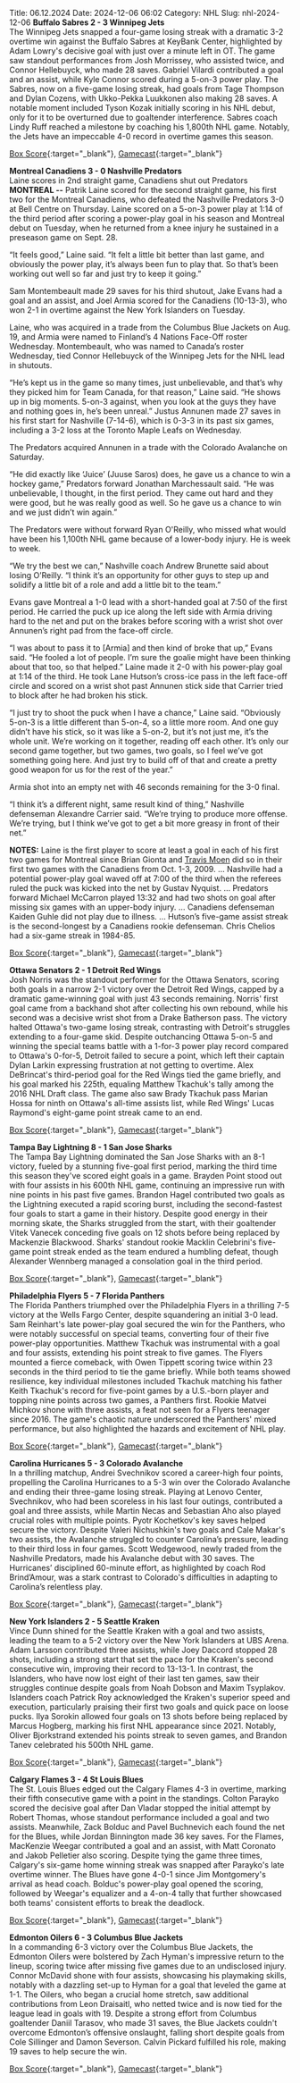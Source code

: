 Title: 06.12.2024
Date: 2024-12-06 06:02
Category: NHL 
Slug: nhl-2024-12-06 
**Buffalo Sabres 2 - 3 Winnipeg Jets**  
The Winnipeg Jets snapped a four-game losing streak with a dramatic 3-2 overtime win against the Buffalo Sabres at KeyBank Center, highlighted by Adam Lowry's decisive goal with just over a minute left in OT. The game saw standout performances from Josh Morrissey, who assisted twice, and Connor Hellebuyck, who made 28 saves. Gabriel Vilardi contributed a goal and an assist, while Kyle Connor scored during a 5-on-3 power play. The Sabres, now on a five-game losing streak, had goals from Tage Thompson and Dylan Cozens, with Ukko-Pekka Luukkonen also making 28 saves. A notable moment included Tyson Kozak initially scoring in his NHL debut, only for it to be overturned due to goaltender interference. Sabres coach Lindy Ruff reached a milestone by coaching his 1,800th NHL game. Notably, the Jets have an impeccable 4-0 record in overtime games this season. 

[Box Score](/gamecenter/wpg-vs-buf/2024/12/05/2024020410){:target="_blank"}, [Gamecast](https://www.nhl.com/news/winnipeg-jets-buffalo-sabres-game-recap-december-5){:target="_blank"}<br>

**Montreal Canadiens 3 - 0 Nashville Predators**  
Laine scores in 2nd straight game, Canadiens shut out Predators
 **MONTREAL --** <forge-entity title="Patrik Laine" slug="patrik-laine-8479339" code="player">Patrik Laine</forge-entity> scored for the second straight game, his first two for the Montreal Canadiens, who defeated the Nashville Predators 3-0 at Bell Centre on Thursday. 
Laine scored on a 5-on-3 power play at 1:14 of the third period after scoring a power-play goal in his season and Montreal debut on Tuesday, when he returned from a knee injury he sustained in a preseason game on Sept. 28.

“It feels good,” Laine said. “It felt a little bit better than last game, and obviously the power play, it’s always been fun to play that. So that’s been working out well so far and just try to keep it going.”

<forge-entity title="Sam Montembeault" slug="sam-montembeault-8478470" code="player">Sam Montembeault</forge-entity> made 29 saves for his third shutout, <forge-entity title="Jake Evans" slug="jake-evans-8478133" code="player">Jake Evans</forge-entity> had a goal and an assist, and <forge-entity title="Joel Armia" slug="joel-armia-8476469" code="player">Joel Armia</forge-entity> scored for the Canadiens (10-13-3), who won 2-1 in overtime against the New York Islanders on Tuesday.

Laine, who was acquired in a trade from the Columbus Blue Jackets on Aug. 19, and Armia were named to Finland’s 4 Nations Face-Off roster Wednesday. Montembeault, who was named to Canada’s roster Wednesday, tied <forge-entity title="Connor Hellebuyck" slug="connor-hellebuyck-8476945" code="player">Connor Hellebuyck</forge-entity> of the Winnipeg Jets for the NHL lead in shutouts.

“He’s kept us in the game so many times, just unbelievable, and that’s why they picked him for Team Canada, for that reason,” Laine said. “He shows up in big moments. 5-on-3 against, when you look at the guys they have and nothing goes in, he’s been unreal.” 
<forge-entity title="Justus Annunen" slug="justus-annunen-8481020" code="player">Justus Annunen</forge-entity> made 27 saves in his first start for Nashville (7-14-6), which is 0-3-3 in its past six games, including a 3-2 loss at the Toronto Maple Leafs on Wednesday.

The Predators acquired Annunen in a trade with the Colorado Avalanche on Saturday.

“He did exactly like ‘Juice’ (<forge-entity title="Juuse Saros" slug="juuse-saros-8477424" code="player">Juuse Saros</forge-entity>) does, he gave us a chance to win a hockey game,” Predators forward <forge-entity title="Jonathan Marchessault" slug="jonathan-marchessault-8476539" code="player">Jonathan Marchessault</forge-entity> said. “He was unbelievable, I thought, in the first period. They came out hard and they were good, but he was really good as well. So he gave us a chance to win and we just didn’t win again.”

The Predators were without forward <forge-entity title="Ryan O&#39;Reilly" slug="ryan-o-reilly-8475158" code="player">Ryan O&#39;Reilly</forge-entity>, who missed what would have been his 1,100th NHL game because of a lower-body injury. He is week to week.

“We try the best we can,” Nashville coach Andrew Brunette said about losing O’Reilly. “I think it’s an opportunity for other guys to step up and solidify a little bit of a role and add a little bit to the team.”

Evans gave Montreal a 1-0 lead with a short-handed goal at 7:50 of the first period. He carried the puck up ice along the left side with Armia driving hard to the net and put on the brakes before scoring with a wrist shot over Annunen’s right pad from the face-off circle.

“I was about to pass it to \[Armia\] and then kind of broke that up,” Evans said. “He fooled a lot of people. I’m sure the goalie might have been thinking about that too, so that helped.” 
Laine made it 2-0 with his power-play goal at 1:14 of the third. He took <forge-entity title="Lane Hutson" slug="lane-hutson-8483457" code="player">Lane Hutson</forge-entity>’s cross-ice pass in the left face-off circle and scored on a wrist shot past Annunen stick side that Carrier tried to block after he had broken his stick.

“I just try to shoot the puck when I have a chance,” Laine said. “Obviously 5-on-3 is a little different than 5-on-4, so a little more room. And one guy didn’t have his stick, so it was like a 5-on-2, but it’s not just me, it’s the whole unit. We’re working on it together, reading off each other. It’s only our second game together, but two games, two goals, so I feel we’ve got something going here. And just try to build off of that and create a pretty good weapon for us for the rest of the year.”

Armia shot into an empty net with 46 seconds remaining for the 3-0 final.

“I think it’s a different night, same result kind of thing,” Nashville defenseman <forge-entity title="Alexandre Carrier" slug="alexandre-carrier-8478851" code="player">Alexandre Carrier</forge-entity> said. “We’re trying to produce more offense. We’re trying, but I think we’ve got to get a bit more greasy in front of their net.”

**NOTES:** Laine is the first player to score at least a goal in each of his first two games for Montreal since <forge-entity title="Brian Gionta" slug="brian-gionta-8467407" code="player">Brian Gionta</forge-entity> and [Travis Moen](https://www.nhl.com/player/travis-moen-8468635) did so in their first two games with the Canadiens from Oct. 1-3, 2009. … Nashville had a potential power-play goal waved off at 7:00 of the third when the referees ruled the puck was kicked into the net by <forge-entity title="Gustav Nyquist" slug="gustav-nyquist-8474679" code="player">Gustav Nyquist</forge-entity>. … Predators forward <forge-entity title="Michael McCarron" slug="michael-mccarron-8477446" code="player">Michael McCarron</forge-entity> played 13:32 and had two shots on goal after missing six games with an upper-body injury. … Canadiens defenseman <forge-entity title="Kaiden Guhle" slug="kaiden-guhle-8482087" code="player">Kaiden Guhle</forge-entity> did not play due to illness. … Hutson’s five-game assist streak is the second-longest by a Canadiens rookie defenseman. <forge-entity title="Chris Chelios" slug="chris-chelios-8446053" code="player">Chris Chelios</forge-entity> had a six-game streak in 1984-85. 

[Box Score](/gamecenter/nsh-vs-mtl/2024/12/05/2024020411){:target="_blank"}, [Gamecast](https://www.nhl.com/news/nashville-predators-montreal-canadiens-game-recap-december-5){:target="_blank"}<br>

**Ottawa Senators 2 - 1 Detroit Red Wings**  
Josh Norris was the standout performer for the Ottawa Senators, scoring both goals in a narrow 2-1 victory over the Detroit Red Wings, capped by a dramatic game-winning goal with just 43 seconds remaining. Norris' first goal came from a backhand shot after collecting his own rebound, while his second was a decisive wrist shot from a Drake Batherson pass. The victory halted Ottawa's two-game losing streak, contrasting with Detroit's struggles extending to a four-game skid. Despite outchancing Ottawa 5-on-5 and winning the special teams battle with a 1-for-3 power play record compared to Ottawa's 0-for-5, Detroit failed to secure a point, which left their captain Dylan Larkin expressing frustration at not getting to overtime. Alex DeBrincat's third-period goal for the Red Wings tied the game briefly, and his goal marked his 225th, equaling Matthew Tkachuk's tally among the 2016 NHL Draft class. The game also saw Brady Tkachuk pass Marian Hossa for ninth on Ottawa's all-time assists list, while Red Wings' Lucas Raymond's eight-game point streak came to an end. 

[Box Score](/gamecenter/det-vs-ott/2024/12/05/2024020412){:target="_blank"}, [Gamecast](https://www.nhl.com/news/detroit-red-wings-ottawa-senators-game-recap-december-5){:target="_blank"}<br>

**Tampa Bay Lightning 8 - 1 San Jose Sharks**  
The Tampa Bay Lightning dominated the San Jose Sharks with an 8-1 victory, fueled by a stunning five-goal first period, marking the third time this season they've scored eight goals in a game. Brayden Point stood out with four assists in his 600th NHL game, continuing an impressive run with nine points in his past five games. Brandon Hagel contributed two goals as the Lightning executed a rapid scoring burst, including the second-fastest four goals to start a game in their history. Despite good energy in their morning skate, the Sharks struggled from the start, with their goaltender Vitek Vanecek conceding five goals on 12 shots before being replaced by Mackenzie Blackwood. Sharks' standout rookie Macklin Celebrini's five-game point streak ended as the team endured a humbling defeat, though Alexander Wennberg managed a consolation goal in the third period. 

[Box Score](/gamecenter/sjs-vs-tbl/2024/12/05/2024020413){:target="_blank"}, [Gamecast](https://www.nhl.com/news/san-jose-sharks-tampa-bay-lightning-game-recap-december-5){:target="_blank"}<br>

**Philadelphia Flyers 5 - 7 Florida Panthers**  
The Florida Panthers triumphed over the Philadelphia Flyers in a thrilling 7-5 victory at the Wells Fargo Center, despite squandering an initial 3-0 lead. Sam Reinhart's late power-play goal secured the win for the Panthers, who were notably successful on special teams, converting four of their five power-play opportunities. Matthew Tkachuk was instrumental with a goal and four assists, extending his point streak to five games. The Flyers mounted a fierce comeback, with Owen Tippett scoring twice within 23 seconds in the third period to tie the game briefly. While both teams showed resilience, key individual milestones included Tkachuk matching his father Keith Tkachuk's record for five-point games by a U.S.-born player and topping nine points across two games, a Panthers first. Rookie Matvei Michkov shone with three assists, a feat not seen for a Flyers teenager since 2016. The game's chaotic nature underscored the Panthers' mixed performance, but also highlighted the hazards and excitement of NHL play. 

[Box Score](/gamecenter/fla-vs-phi/2024/12/05/2024020414){:target="_blank"}, [Gamecast](https://www.nhl.com/news/florida-panthers-philadelphia-flyers-game-recap-december-5){:target="_blank"}<br>

**Carolina Hurricanes 5 - 3 Colorado Avalanche**  
In a thrilling matchup, Andrei Svechnikov scored a career-high four points, propelling the Carolina Hurricanes to a 5-3 win over the Colorado Avalanche and ending their three-game losing streak. Playing at Lenovo Center, Svechnikov, who had been scoreless in his last four outings, contributed a goal and three assists, while Martin Necas and Sebastian Aho also played crucial roles with multiple points. Pyotr Kochetkov's key saves helped secure the victory. Despite Valeri Nichushkin's two goals and Cale Makar's two assists, the Avalanche struggled to counter Carolina’s pressure, leading to their third loss in four games. Scott Wedgewood, newly traded from the Nashville Predators, made his Avalanche debut with 30 saves. The Hurricanes’ disciplined 60-minute effort, as highlighted by coach Rod Brind’Amour, was a stark contrast to Colorado's difficulties in adapting to Carolina’s relentless play. 

[Box Score](/gamecenter/col-vs-car/2024/12/05/2024020415){:target="_blank"}, [Gamecast](https://www.nhl.com/news/colorado-avalanche-carolina-hurricanes-game-recap-december-5){:target="_blank"}<br>

**New York Islanders 2 - 5 Seattle Kraken**  
Vince Dunn shined for the Seattle Kraken with a goal and two assists, leading the team to a 5-2 victory over the New York Islanders at UBS Arena. Adam Larsson contributed three assists, while Joey Daccord stopped 28 shots, including a strong start that set the pace for the Kraken's second consecutive win, improving their record to 13-13-1. In contrast, the Islanders, who have now lost eight of their last ten games, saw their struggles continue despite goals from Noah Dobson and Maxim Tsyplakov. Islanders coach Patrick Roy acknowledged the Kraken's superior speed and execution, particularly praising their first two goals and quick pace on loose pucks. Ilya Sorokin allowed four goals on 13 shots before being replaced by Marcus Hogberg, marking his first NHL appearance since 2021. Notably, Oliver Bjorkstrand extended his points streak to seven games, and Brandon Tanev celebrated his 500th NHL game. 

[Box Score](/gamecenter/sea-vs-nyi/2024/12/05/2024020416){:target="_blank"}, [Gamecast](https://www.nhl.com/news/seattle-kraken-new-york-islanders-game-recap-december-5){:target="_blank"}<br>

**Calgary Flames 3 - 4 St Louis Blues**  
The St. Louis Blues edged out the Calgary Flames 4-3 in overtime, marking their fifth consecutive game with a point in the standings. Colton Parayko scored the decisive goal after Dan Vladar stopped the initial attempt by Robert Thomas, whose standout performance included a goal and two assists. Meanwhile, Zack Bolduc and Pavel Buchnevich each found the net for the Blues, while Jordan Binnington made 36 key saves. For the Flames, MacKenzie Weegar contributed a goal and an assist, with Matt Coronato and Jakob Pelletier also scoring. Despite tying the game three times, Calgary's six-game home winning streak was snapped after Parayko's late overtime winner. The Blues have gone 4-0-1 since Jim Montgomery's arrival as head coach. Bolduc's power-play goal opened the scoring, followed by Weegar's equalizer and a 4-on-4 tally that further showcased both teams' consistent efforts to break the deadlock. 

[Box Score](/gamecenter/stl-vs-cgy/2024/12/05/2024020417){:target="_blank"}, [Gamecast](https://www.nhl.com/news/st-louis-blues-calgary-flames-game-recap-december-5){:target="_blank"}<br>

**Edmonton Oilers 6 - 3 Columbus Blue Jackets**  
In a commanding 6-3 victory over the Columbus Blue Jackets, the Edmonton Oilers were bolstered by Zach Hyman's impressive return to the lineup, scoring twice after missing five games due to an undisclosed injury. Connor McDavid shone with four assists, showcasing his playmaking skills, notably with a dazzling set-up to Hyman for a goal that leveled the game at 1-1. The Oilers, who began a crucial home stretch, saw additional contributions from Leon Draisaitl, who netted twice and is now tied for the league lead in goals with 19. Despite a strong effort from Columbus goaltender Daniil Tarasov, who made 31 saves, the Blue Jackets couldn't overcome Edmonton’s offensive onslaught, falling short despite goals from Cole Sillinger and Damon Severson. Calvin Pickard fulfilled his role, making 19 saves to help secure the win. 

[Box Score](/gamecenter/cbj-vs-edm/2024/12/05/2024020418){:target="_blank"}, [Gamecast](https://www.nhl.com/news/columbus-blue-jackets-edmonton-oilers-game-recap-december-5){:target="_blank"}<br>

